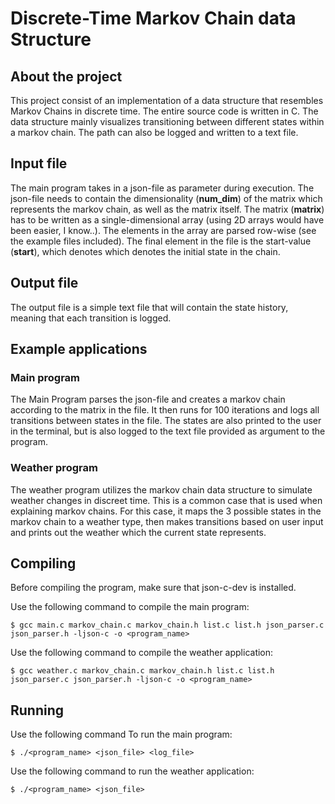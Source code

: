 # Discrete-Time Markov Chain data Structure
## About the project
This project consist of an implementation of a data structure that resembles Markov Chains
in discrete time. The entire source code is written in C. The data structure mainly visualizes
transitioning between different states within a markov chain. The path can also be logged and
written to a text file.

## Input file
The main program takes in a json-file as parameter during execution. The json-file needs to contain
the dimensionality (**num_dim**) of the matrix which represents the markov chain, as well as the matrix 
itself. The matrix (**matrix**) has to be written as a single-dimensional array (using 2D arrays would
have been easier, I know..). The elements in the array are parsed row-wise (see the example files 
included). The final element in the file is the start-value (**start**), which denotes which denotes
the initial state in the chain.

## Output file
The output file is a simple text file that will contain the state history, meaning that each transition
is logged.

## Example applications
### Main program
The Main Program parses the json-file and creates a markov chain according to the matrix in the file.
It then runs for 100 iterations and logs all transitions between states in the file. The states are also
printed to the user in the terminal, but is also logged to the text file provided as argument to the program.

### Weather program
The weather program utilizes the markov chain data structure to simulate weather changes in discreet time.
This is a common case that is used when explaining markov chains. For this case, it maps the 3 possible states
in the markov chain to a weather type, then makes transitions based on user input and prints out the weather
which the current state represents.

## Compiling
Before compiling the program, make sure that json-c-dev is installed. </br>

Use the following command to compile the main program:
```
$ gcc main.c markov_chain.c markov_chain.h list.c list.h json_parser.c json_parser.h -ljson-c -o <program_name>
```
Use the following command to compile the weather application:
```
$ gcc weather.c markov_chain.c markov_chain.h list.c list.h json_parser.c json_parser.h -ljson-c -o <program_name>
```

## Running
Use the following command To run the main program:
```
$ ./<program_name> <json_file> <log_file>
```

Use the following command to run the weather application: 
```
$ ./<program_name> <json_file>
```
